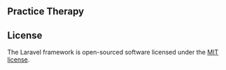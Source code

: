 ## Practice Therapy

## License

The Laravel framework is open-sourced software licensed under the [MIT license](https://opensource.org/licenses/MIT).
